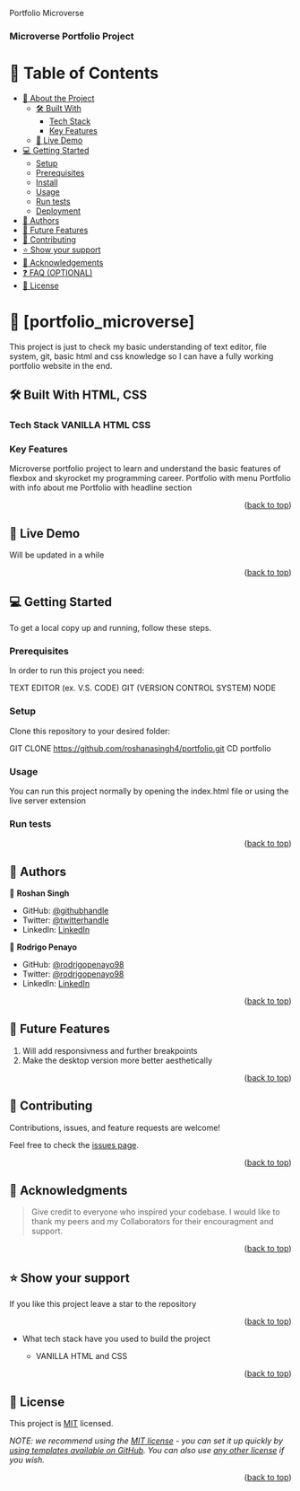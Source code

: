 <a name="readme-top">Portfolio Microverse</a>

<!--
HOW TO USE:
This is an example of how you may give instructions on setting up your project locally.
Modify this file to match your project and remove sections that don't apply.
REQUIRED SECTIONS:
- Table of Contents
- About the Project
  - Built With
  - Live Demo
- Getting Started
- Authors
- Future Features
- Contributing
- Show your support
- Acknowledgements
- License
OPTIONAL SECTIONS:
- FAQ
After you're finished please remove all the comments and instructions!
-->


  <h3><b>Microverse Portfolio Project</b></h3>

</div>

<!-- TABLE OF CONTENTS -->

# 📗 Table of Contents

- [📖 About the Project](#about-project)
  - [🛠 Built With](#built-with)
    - [Tech Stack](#tech-stack)
    - [Key Features](#key-features)
  - [🚀 Live Demo](#live-demo)
- [💻 Getting Started](#getting-started)
  - [Setup](#setup)
  - [Prerequisites](#prerequisites)
  - [Install](#install)
  - [Usage](#usage)
  - [Run tests](#run-tests)
  - [Deployment](#triangular_flag_on_post-deployment)
- [👥 Authors](#authors)
- [🔭 Future Features](#future-features)
- [🤝 Contributing](#contributing)
- [⭐️ Show your support](#support)
- [🙏 Acknowledgements](#acknowledgements)
- [❓ FAQ (OPTIONAL)](#faq)
- [📝 License](#license)

<!-- PROJECT DESCRIPTION -->

# 📖 [portfolio_microverse] <a name="Portfolio"></a>

This project is just to check my basic understanding of text editor, file system, git, basic html and css knowledge so I can have a fully working portfolio website in the end.

## 🛠 Built With <a name="built-with">HTML, CSS</a>

### Tech Stack <a name="tech-stack">VANILLA HTML CSS</a>
<!-- Features -->

### Key Features <a name="key-features"></a>

Microverse portfolio project to learn and understand the basic features of flexbox and skyrocket my programming career.
Portfolio with menu
Portfolio with info about me
Portfolio with headline section

<p align="right">(<a href="#readme-top">back to top</a>)</p>

<!-- LIVE DEMO -->

## 🚀 Live Demo <a name="live-demo"></a>

Will be updated in a while

<p align="right">(<a href="#readme-top">back to top</a>)</p>

<!-- GETTING STARTED -->

## 💻 Getting Started <a name="getting-started"></a>

To get a local copy up and running, follow these steps.

### Prerequisites

In order to run this project you need:

TEXT EDITOR (ex. V.S. CODE)
GIT (VERSION CONTROL SYSTEM)
NODE

### Setup

Clone this repository to your desired folder:

GIT CLONE https://github.com/roshanasingh4/portfolio.git
CD portfolio

### Usage

You can run this project normally by opening the index.html file or using the live server extension
### Run tests

<p align="right">(<a href="#readme-top">back to top</a>)</p>

<!-- AUTHORS -->

## 👥 Authors <a name="authors"></a>

👤 **Roshan Singh**

- GitHub: [@githubhandle](https://github.com/roshanasingh4)
- Twitter: [@twitterhandle](https://twitter.com/RoshanS52831344)
- LinkedIn: [LinkedIn](https://linkedin.com/in/roshan-singh-9329ba1b6)

👤 **Rodrigo Penayo**

- GitHub: [@rodrigopenayo98](https://github.com/rodrigopenayo98)
- Twitter: [@rodrigopenayo98](https://twitter.com/rodrigopenayo98)
- LinkedIn: [LinkedIn](https://www.linkedin.com/in/rodrigo-penayo-391226158/)

<p align="right">(<a href="#readme-top">back to top</a>)</p>

## 🔭 Future Features <a name="future-features"></a>

1. Will add responsivness and further breakpoints
1. Make the desktop version more better aesthetically

<p align="right">(<a href="#readme-top">back to top</a>)</p>

<!-- CONTRIBUTING -->

## 🤝 Contributing <a name="contributing"></a>

Contributions, issues, and feature requests are welcome!

Feel free to check the [issues page](../../issues/).

<p align="right">(<a href="#readme-top">back to top</a>)</p>

<!-- ACKNOWLEDGEMENTS -->

## 🙏 Acknowledgments <a name="acknowledgements"></a>

> Give credit to everyone who inspired your codebase.
I would like to thank my peers and my Collaborators for their encouragment and support.

<p align="right">(<a href="#readme-top">back to top</a>)</p>

<!-- SUPPORT -->

## ⭐️ Show your support <a name="support"></a>

If you like this project leave a star to the repository

<p align="right">(<a href="#readme-top">back to top</a>)</p>

- What tech stack have you used to build the project

  - VANILLA HTML and CSS

<p align="right">(<a href="#readme-top">back to top</a>)</p>

<!-- LICENSE -->

## 📝 License <a name="license"></a>

This project is [MIT](./LICENSE) licensed.

_NOTE: we recommend using the [MIT license](https://choosealicense.com/licenses/mit/) - you can set it up quickly by [using templates available on GitHub](https://docs.github.com/en/communities/setting-up-your-project-for-healthy-contributions/adding-a-license-to-a-repository). You can also use [any other license](https://choosealicense.com/licenses/) if you wish._

<p align="right">(<a href="#readme-top">back to top</a>)</p>